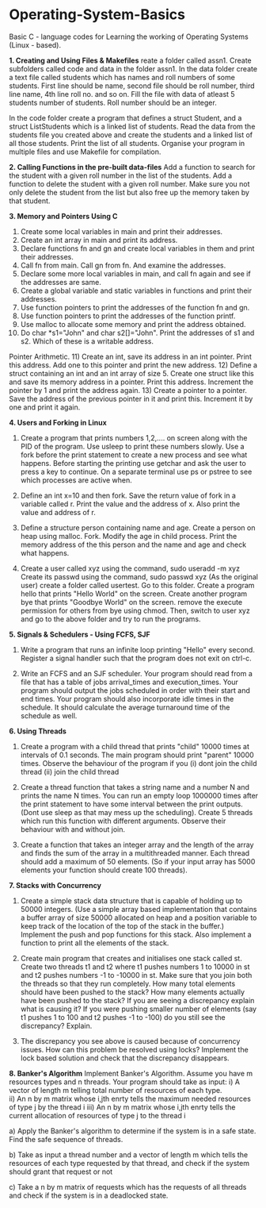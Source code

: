 # Operating-System-Basics
Basic C - language codes for Learning the working of Operating Systems (Linux - based).

**1. Creating and Using Files & Makefiles**
reate a folder called assn1. Create subfolders called code and data in the folder assn1. In the data folder create a text file called students which has names and roll numbers of some students. First line should be name, second file should be roll number, third line name, 4th line roll no. and so on. Fill the file with data of atleast 5 students number of students. Roll number should be an integer.

In the code folder create a program that defines a struct Student, and a struct ListStudents which is a linked list of students. Read the data from the students file you created above and create the students and a linked list of all those students. Print the list of all students. Organise your program in multiple files and use Makefile for compilation.

**2. Calling Functions in the pre-built data-files**
Add a function to search for  the student with a given roll number in the list of the students. Add a function to delete the student with a given roll number. Make sure you not only delete the student from the list but also free up the memory taken by that student.

**3. Memory and Pointers Using C**
1) Create some local variables in main and print their addresses.
2) Create an int array in main and print its address.
3) Declare functions fn and gn and create local variables in them and print their addresses.
4) Call fn from main. Call gn from fn. And examine the addresses.
5) Declare some more local  variables in main, and call fn again and see if the addresses are same.
6) Create a global variable and static variables in functions and print their addresses.
7) Use function pointers to print the addresses of the function fn and gn.
8) Use function pointers to print the addresses of the function printf.
9) Use malloc to allocate some memory and print the address obtained.
10) Do char *s1="John" and char s2[]="John". Print the addresses of s1 and s2. Which of these is a writable address.

Pointer Arithmetic.
11) Create an int, save its address in an int pointer. Print this address. Add one to this pointer and print the new address.
12) Define a struct containing an int and an int array of size 5. Create one struct like this and save its memory address in a pointer. Print this address. Increment the pointer by 1 and print the address again.
13) Create a pointer to a pointer. Save the address of the previous pointer in it and print this. Increment it by one and print it again.

**4. Users and Forking in Linux**
1) Create a program that prints numbers 1,2,.... on screen along with the PID of the program. Use usleep to print these numbers slowly. Use a fork before the print statement to create a new process and see what happens. Before starting the printing use getchar and ask the user to press a key to continue.
On a separate terminal use ps or pstree to see which processes are active when.

2) Define an int x=10 and then fork. Save the return value of fork in a variable called r.
Print the value and the address of x. Also print the value and address of r.

3) Define a structure person containing name and age. Create a person on heap using malloc.
Fork. Modify the age in child process. Print the memory address of the this person and the name and age and check what happens.

4) Create a user called xyz using the command,       sudo useradd -m xyz
Create its passwd using the command,       sudo passwd xyz
(As the original user) create a folder called usertest. Go to this folder. Create a program hello that prints "Hello World" on the screen. Create another program bye that prints "Goodbye World" on the screen.
remove the execute permission for others from bye using chmod. Then, switch to user xyz and go to the above folder and try to run the programs.

**5.  Signals & Schedulers - Using FCFS, SJF**
1) Write a program that runs an infinite loop printing "Hello"  every second. Register a signal handler such that the program does not exit on ctrl-c.

2) Write an FCFS and an SJF scheduler. Your program should read from a file that has a table of jobs arrival_times and execution_times. Your program should output the jobs scheduled in order with their start and end times. Your program should also incorporate idle times in the schedule. It should calculate the average  turnaround time of the schedule as well.

**6. Using Threads**
1) Create a program with a child thread that prints "child" 10000 times at intervals of 0.1 seconds.  The main program should print "parent" 10000 times. Observe the behaviour of the program if you 
      (i) dont join the child thread
      (ii) join the child thread

2) Create a thread function that takes a string name and a number N and prints the name N times. You can run an empty loop 1000000 times after the print statement to have some interval between the print outputs. (Dont use sleep as that may mess up the scheduling). Create 5 threads which run this function with different arguments. Observe their behaviour with and without join.

3) Create a function that takes an integer array and the length of the array and finds the sum of the array in a multithreaded manner. Each thread should add a maximum of 50 elements. (So if your input array has 5000 elements your function should create 100 threads).

**7. Stacks with Concurrency**
1) Create a simple stack data structure that is capable of holding up to 50000 integers. (Use a simple array based implementation that contains a buffer array of size 50000 allocated on heap and a position variable to keep track of the location of the top of the stack in the buffer.) Implement the push and pop functions for this stack. Also implement a function to print all the elements of the stack.

2) Create main program that creates and initialises one stack called st. Create two threads t1 and t2 where t1 pushes numbers 1 to 10000 in st and t2 pushes numbers -1 to -10000 in st. Make sure that you join both the threads so that they run completely. How many total elements should have been pushed to the stack? How many elements actually have been pushed to the stack? If you are seeing a discrepancy explain what is causing it? If you were pushing smaller number of elements (say t1 pushes 1 to 100 and t2 pushes -1 to -100) do you still see the discrepancy? Explain.

3) The discrepancy you see above is caused because of concurrency issues. How can this problem be resolved using locks? Implement the lock based solution and check that the discrepancy disappears.

**8. Banker's Algorithm**
Implement Banker's Algorithm. Assume you have m resources types and n threads. Your program should take as input:
  i) A vector of length m telling total number of resources of each type.  
  ii) An n by m matrix whose i,jth enrty tells the maximum needed resources of type j by the thread i
  iii) An n by m matrix whose i,jth enrty tells the current allocation of resources of type j to the thread i

a) Apply the Banker's algorithm to determine if the system is in a safe state. Find the safe sequence of threads.

b) Take as input a thread number and a vector of length m which tells the resources of each type requested by that thread, and check if the system should grant that request or not

c) Take a n by m matrix of requests which has the requests of all threads and check if the system is in a deadlocked state.
